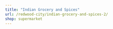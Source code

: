 ```yaml
---
title: "Indian Grocery and Spices"
url: /redwood-city/indian-grocery-and-spices-2/
shop: supermarket
---
```

